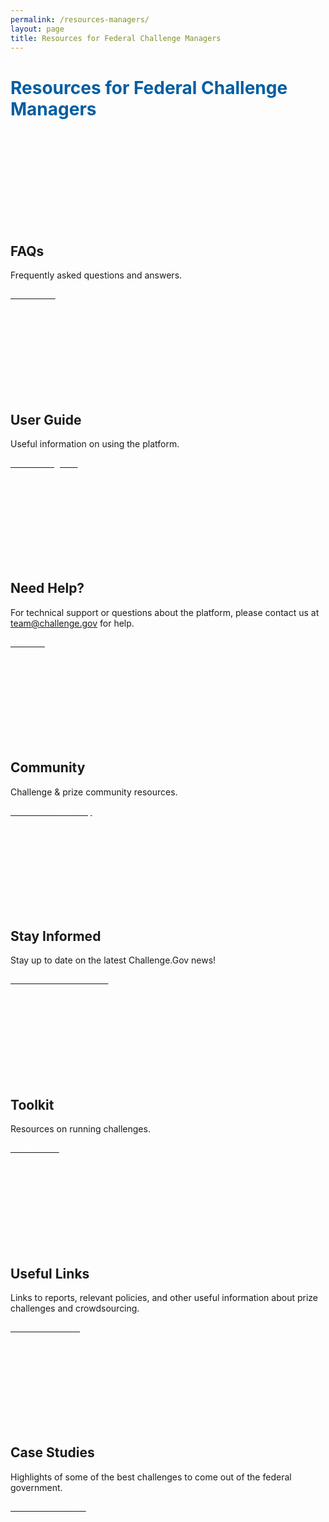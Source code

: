 ```yaml
---
permalink: /resources-managers/
layout: page
title: Resources for Federal Challenge Managers 
---
```

<h1 class="text-center mb-4 font-weight-bold" style="color: #005ea2;">Resources for Federal Challenge Managers</h1>
<div class="grid-row grid-gap r-m">
  <div class="usa-width-one-half">
    <div class="usa-card">
      <div class="usa-card__body text-center">
        <svg class="usa-icon" aria-hidden="true" focusable="false" role="img"><svg aria-labelledby="cm-faq" role="img">
          <title id="cm-faq">ChallengeGov challenge manage frequently asked questions</title>        <use xlink:href="/assets/img/sprite.svg#help"></use>
        </svg>
      </svg>
      <h2 class="usa-card__heading">FAQs</h2>
      <p class="usa-card__text">Frequently asked questions and answers.</p>
      <a href="{{ site.baseurl }}/federal-agency-faqs/" class="usa-button usa-button--primary mb-0">
        <span style="color: #ffffff;">Read FAQs</span>
      </a>
    </div>
  </div>
</div>
<div class="usa-width-one-half">
  <div class="usa-card">
    <div class="usa-card__body text-center">
      <svg class="usa-icon" aria-hidden="true" focusable="false" role="img"><svg aria-labelledby="cm-user-duide" role="img">
        <title id="cm-user-guide">ChallengeGov challenge manager user guide</title>        <use xlink:href="/assets/img/sprite.svg#local_library"></use>
      </svg>
    </svg>
    <h2 class="usa-card__heading">User Guide</h2>
    <p class="usa-card__text">Useful information on using the platform.</p>
    <a href="{{ site.baseurl }}/cm-user-guide/" class="usa-button usa-button--primary mb-0">
      <span style="color: #ffffff;">Read user guide</span>
    </a>
  </div>
</div>
</div>
</div>
<div class="grid-row grid-gap r-m">
  <div class="usa-width-one-half">
    <div class="usa-card">
      <div class="usa-card__body text-center">
        <svg class="usa-icon" aria-hidden="true" focusable="false" role="img"><svg aria-labelledby="cm-need-help" role="img">
          <title id="cm-need-help">ChallengeGov challenge manager help resources</title>        <use xlink:href="/assets/img/sprite.svg#support"></use>
        </svg>
      </svg>
      <h2 class="usa-card__heading">Need Help?</h2>
      <p class="usa-card__text">For technical support or questions about the platform, please contact us at <a href="mailto:team@challenge.gov" class="link">team@challenge.gov</a> for help. </p>
      <a href="mailto:team@challenge.gov" class="usa-button usa-button--primary mb-0">
        <span style="color: #ffffff;">Email us</span>
      </a>
    </div>
  </div>
</div>
<div class="usa-width-one-half">
  <div class="usa-card">
    <div class="usa-card__body text-center">
      <svg class="usa-icon" aria-hidden="true" focusable="false" role="img"><svg aria-labelledby="community" role="img">
        <title id="community">ChallengeGov challenge manager community resources</title>        <use xlink:href="/assets/img/sprite.svg#people"></use>
      </svg>
    </svg>
    <h2 class="usa-card__heading">Community</h2>
    <p class="usa-card__text">Challenge &amp; prize community resources.</p>
    <a href="{{ site.baseurl }}/community/" class="usa-button usa-button--primary mb-0">
      <span style="color: #ffffff;">Join the community</span>
    </a>
  </div>
</div>
</div>
</div>
<div class="grid-row grid-gap r-m">
  <div class="usa-width-one-half">
    <div class="usa-card">
      <div class="usa-card__body text-center">
        <svg class="usa-icon" aria-hidden="true" focusable="false" role="img"><svg aria-labelledby="cm-newsletter" role="img">
          <title id="cm-newsletter">ChallengeGov challenge manager newsletter</title>        <use xlink:href="/assets/img/sprite.svg#mail"></use>
        </svg>
      </svg>
      <h2 class="usa-card__heading">Stay Informed</h2>
      <p class="usa-card__text">Stay up to date on the latest Challenge.Gov news!</p>
      <a href="https://public.govdelivery.com/accounts/USGSATTS/subscriber/topics?qsp=USGSATTS_6" class="usa-button usa-button--primary mb-0">
        <span style="color: #ffffff;">Subscribe to newsletter</span>
      </a>
    </div>
  </div>
</div>
<div class="usa-width-one-half">
  <div class="usa-card">
    <div class="usa-card__body text-center">
      <svg class="usa-icon" aria-hidden="true" focusable="false" role="img"><svg aria-labelledby="toolkit" role="img">
        <title id="toolkit">ChallengeGov challenge manager toolkit</title>        <use xlink:href="/assets/img/sprite.svg#construction"></use>
      </svg>
    </svg>
    <h2 class="usa-card__heading">Toolkit</h2>
    <p class="usa-card__text">Resources on running challenges.</p>
    <a href="{{ site.baseurl }}/assets/document-library/Challenge-Gov-Federal-Agency-Toolkit.pdf" class="usa-button usa-button--primary mb-0">
      <span style="color: #ffffff;">Read toolkit</span>
    </a>
  </div>
</div>
</div>
</div>
<div class="grid-row grid-gap r-m">
  <div class="usa-width-one-half">
    <div class="usa-card">
      <div class="usa-card__body text-center">
        <svg class="usa-icon" aria-hidden="true" focusable="false" role="img"><svg aria-labelledby="cm-useful-links" role="img">
          <title id="cm-useful-links">ChallengeGov challenge manager useful links</title>        <use xlink:href="/assets/img/sprite.svg#construction"></use>
        </svg>
      </svg>
      <h2 class="usa-card__heading">Useful Links</h2>
      <p class="usa-card__text">Links to reports, relevant policies, and other useful information about prize challenges and crowdsourcing.</p>
      <a href="{{ site.baseurl }}/toolkit/resources/" class="usa-button usa-button--primary mb-0">
        <span style="color: #ffffff;">View useful links</span>
      </a>
    </div>
  </div>
</div>
<div class="usa-width-one-half">
  <div class="usa-card">
    <div class="usa-card__body text-center">
      <svg class="usa-icon" aria-hidden="true" focusable="false" role="img">
        <use xlink:href="/assets/img/sprite.svg#topic"></use>
      </svg>
      <h2 class="usa-card__heading">Case Studies</h2>
      <p class="usa-card__text">Highlights of some of the best challenges to come out of the federal government.</p>
      <a href="{{ site.baseurl }}/toolkit/case-studies/" class="usa-button usa-button--primary mb-0">
        <span style="color: #ffffff;">Read case studies</span>
      </a>
    </div>
  </div>
</div>
</div>